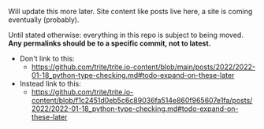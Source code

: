 Will update this more later. Site content like posts live here, a site is coming eventually (probably).

Until stated otherwise: everything in this repo is subject to being moved. **Any permalinks should be to a specific commit, not to latest.**
 * Don't link to this:
   - https://github.com/trite/trite.io-content/blob/main/posts/2022/2022-01-18_python-type-checking.md#todo-expand-on-these-later
 * Instead link to this:
   - https://github.com/trite/trite.io-content/blob/f1c2451d0eb5c6c89036fa514e860f965607e1fa/posts/2022/2022-01-18_python-type-checking.md#todo-expand-on-these-later